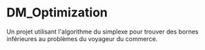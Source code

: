 # DM_Optimization

Un projet utilisant l'algorithme du simplexe pour trouver des bornes inférieures au problèmes du voyageur du commerce.
